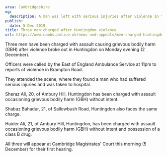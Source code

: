 ```yaml
area: Cambridgeshire
og:
  description: A man was left with serious injuries after violence in the town
publish:
  date: 5 Dec 2019
title: Three men charged after Huntingdon violence
url: https://www.cambs.police.uk/news-and-appeals/men-charged-huntingdon-violence
```

Three men have been charged with assault causing grievous bodily harm (GBH) after violence broke out in Huntingdon on Monday evening (2 December).

Officers were called by the East of England Ambulance Service at 11pm to reports of violence in Brampton Road.

They attended the scene, where they found a man who had suffered serious injuries and was taken to hospital.

Sheraz Ali, 20, of Ambury Hill, Huntingdon has been charged with assault occasioning grievous bodily harm (GBH) without intent.

Shabaz Bahadur, 21, of Sallowbush Road, Huntingdon also faces the same charge.

Haider Ali, 21, of Ambury Hill, Huntingdon, has been charged with assault occasioning grievous bodily harm (GBH) without intent and possession of a class B drug.

All three will appear at Cambridge Magistrates' Court this morning (5 December) for their first hearing.
